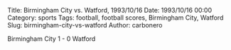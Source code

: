 Title: Birmingham City vs. Watford, 1993/10/16
Date: 1993/10/16 00:00
Category: sports
Tags: football, football scores, Birmingham City, Watford
Slug: birmingham-city-vs-watford
Author: carbonero


Birmingham City 1 - 0 Watford
